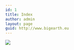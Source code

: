 ```yaml
---
id: 1
title: Index
author: admin
layout: page
guid: http://www.bigearth.eu
---
```


  <img src="{{base}}/assets/images/bigearth.png" />

